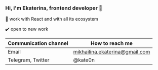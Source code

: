 ### Hi, i'm Ekaterina, frontend developer 👋  

🔭 work with React and with all its ecosystem 

✔️ open to new work
 
| Сommunication channel  | How to reach me |
| ------------- | ------------- |
| Email  | mikhailina.ekaterina@gmail.com  |
| Telegram, Twitter  | @kate0n  |

<!---- - ⚡ Fun fact: ... -->

<!---- 🤔 📫 I’m looking for help with ...-->
<!--- 🔭 I’m currently working on ...-->
<!--- 👯 I’m looking to collaborate on ...-->
